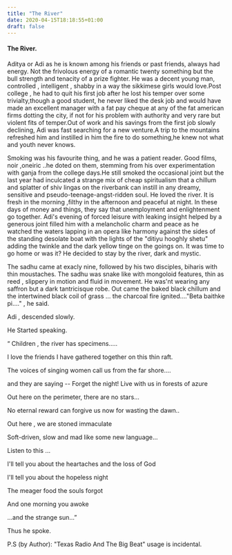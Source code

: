 ```yaml
---
title: "The River"
date: 2020-04-15T18:18:55+01:00
draft: false
---
```



#### The River.

Aditya or Adi as he is known among his friends or past friends, always had energy. Not the frivolous energy of a romantic twenty something but the bull strength and tenacity of a prize fighter. He was a decent young man, controlled , intelligent , shabby in a way the sikkimese girls would love.Post college , he had to quit his first job after he lost his temper over some trivialty,though a good student, he never liked the desk job and would have made an excellent manager with a fat pay cheque at any of the fat american firms dotting the city, if not for his problem with authority and very rare but violent fits of temper.Out of work and his savings from the first job slowly declining, Adi was fast searching for a new venture.A trip to the mountains refreshed him and instilled in him the fire to do something,he knew not what and youth never knows.

Smoking was his favourite thing, and he was a patient reader. Good films, noir ,oneiric ..he doted on them, stemming from his over experimentation with ganja from the college days.He still smoked the occasional joint but the last year had inculcated a strange mix of cheap spiritualism that a chillum and splatter of shiv lingas on the riverbank can instill in any dreamy, sensitive and pseudo-teenage-angst-ridden soul. 
He loved the river. It is fresh in the morning ,filthy in the afternoon and peaceful at night. 
In these days of money and things, they say that unemployment and enlightenment go together. Adi's evening of forced leisure with leaking insight helped by a generous joint filled him with a melancholic charm and peace as he watched the waters lapping in an opera like harmony against the sides of the standing desolate boat with the lights of the "ditiyu hooghly shetu" adding the twinkle and the dark yellow tinge on the goings on. It was time to go home or was it? He decided to stay by the river, dark and mystic.

The sadhu came at exacly nine, followed by his two disciples, biharis with thin moustaches. The sadhu was snake like with mongoloid features, thin as reed , slippery in motion and fluid in movement. He was'nt wearing any saffron but a dark tantricisque robe. 
Out came the baked black chillum and the intertwined black coil of grass ... the charcoal fire ignited...."Beta baithke pi...." , he said. 

Adi , descended slowly. 

He Started speaking. 

“ Children , the river has specimens.....

I love the friends I have gathered together on this thin raft.

The voices of singing women call us from the far shore.... 

and they are saying -- Forget the night! Live with us in forests of azure 

Out here on the perimeter, there are no stars... 

No eternal reward can forgive us now for wasting the dawn.. 

Out here , we are stoned immaculate 

Soft-driven, slow and mad like some new language... 

Listen to this ... 

I'll tell you about the heartaches and the loss of God 

I'll tell you about the hopeless night 

The meager food the souls forgot 

And one morning you awoke 

...and the strange sun...” 


Thus he spoke. 

P.S (by Author): "Texas Radio And The Big Beat" usage is incidental.
